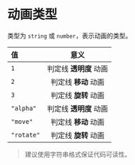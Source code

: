 # 动画类型

类型为 `string` 或 `number`，表示动画的类型。

| 值 | 意义 |
| :-- | :-: |
| `1` | 判定线 **透明度** 动画 |
| `2` | 判定线 **移动** 动画 |
| `3` | 判定线 **旋转** 动画 |
| `"alpha"` | 判定线 **透明度** 动画 |
| `"move"` | 判定线 **移动** 动画 |
| `"rotate"` | 判定线 **旋转** 动画 |

> 建议使用字符串格式保证代码可读性。
